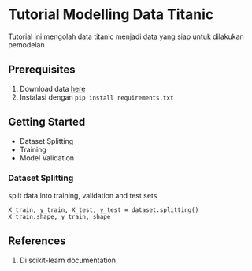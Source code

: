 # Tutorial Modelling Data Titanic

Tutorial ini mengolah data titanic menjadi data yang siap untuk dilakukan pemodelan

## Prerequisites

1. Download data [here](https://www.kaggle.com/code/alexisbcook/titanic-tutorial)
2. Instalasi dengan `pip install requirements.txt`


## Getting Started 

- Dataset Splitting
- Training
- Model Validation

### Dataset Splitting

split data into training, validation and test sets
```code
X_train, y_train, X_test, y_test = dataset.splitting()
X_train.shape, y_train, shape
```

## References

1. Di scikit-learn documentation
